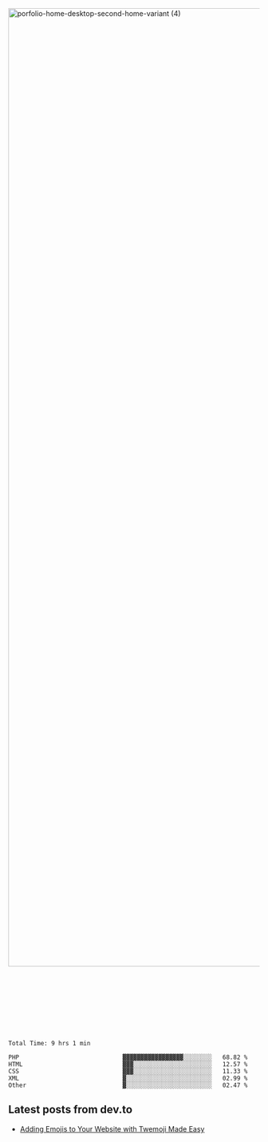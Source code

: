 <img width="1920" alt="porfolio-home-desktop-second-home-variant (4)" src="https://user-images.githubusercontent.com/44812120/231556360-1ee1d327-1a45-4bda-a93d-dd32a34149e4.png">
 
 
 
 
 
 <br><br><br><br><br><br><br>
<!--START_SECTION:waka-->

```text
Total Time: 9 hrs 1 min

PHP                             ▓▓▓▓▓▓▓▓▓▓▓▓▓▓▓▓▓░░░░░░░░   68.82 %
HTML                            ▓▓▓░░░░░░░░░░░░░░░░░░░░░░   12.57 %
CSS                             ▓▓▓░░░░░░░░░░░░░░░░░░░░░░   11.33 %
XML                             ▓░░░░░░░░░░░░░░░░░░░░░░░░   02.99 %
Other                           ▓░░░░░░░░░░░░░░░░░░░░░░░░   02.47 %
```

<!--END_SECTION:waka-->

## Latest posts from dev.to
<!-- MEDIUM-STORY-LIST:START -->
- [Adding Emojis to Your Website with Twemoji Made Easy](https://dev.to/danielsebesta/adding-emojis-to-your-website-with-twemoji-made-easy-mc8)
<!-- MEDIUM-STORY-LIST:END -->


